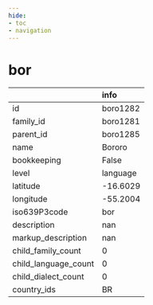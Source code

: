 ```yaml
---
hide:
- toc
- navigation
---
```

# bor
|                      | info     |
|:---------------------|:---------|
| id                   | boro1282 |
| family_id            | boro1281 |
| parent_id            | boro1285 |
| name                 | Bororo   |
| bookkeeping          | False    |
| level                | language |
| latitude             | -16.6029 |
| longitude            | -55.2004 |
| iso639P3code         | bor      |
| description          | nan      |
| markup_description   | nan      |
| child_family_count   | 0        |
| child_language_count | 0        |
| child_dialect_count  | 0        |
| country_ids          | BR       |